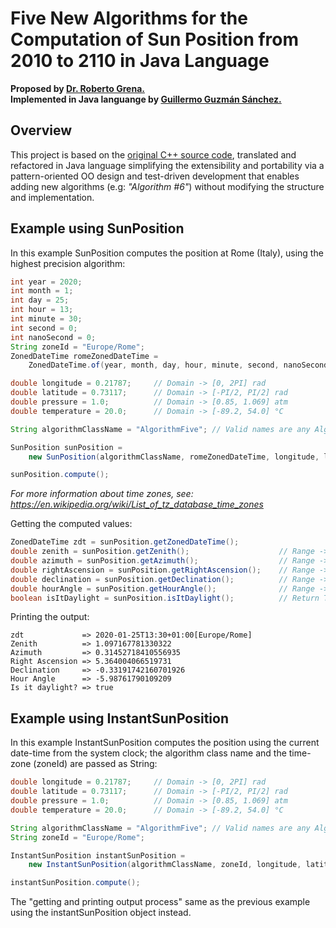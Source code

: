 # Five New Algorithms for the Computation of Sun Position from 2010 to 2110 in Java Language

**Proposed by [Dr. Roberto Grena.](https://www.researchgate.net/profile/Roberto_Grena)**  
**Implemented in Java languange by [Guillermo Guzmán Sánchez.](https://plus.google.com/u/0/+GuillermoGuzmánSánchez)**

## Overview

This project is based on the [original C++ source code](http://www.solaritaly.enea.it/StrSunPosition/SunPositionEn.php), translated and refactored in Java language simplifying the extensibility and portability via a pattern-oriented OO design and test-driven development that enables adding new algorithms (e.g: _"Algorithm #6"_) without modifying the structure and implementation.

## Example using SunPosition

In this example SunPosition computes the position at Rome (Italy), using the highest precision algorithm:

```java
int year = 2020;
int month = 1;
int day = 25;
int hour = 13;
int minute = 30;
int second = 0;
int nanoSecond = 0;
String zoneId = "Europe/Rome";
ZonedDateTime romeZonedDateTime = 
    ZonedDateTime.of(year, month, day, hour, minute, second, nanoSecond, ZoneId.of(zoneId));

double longitude = 0.21787;     // Domain -> [0, 2PI] rad
double latitude = 0.73117;      // Domain -> [-PI/2, PI/2] rad
double pressure = 1.0;          // Domain -> [0.85, 1.069] atm
double temperature = 20.0;      // Domain -> [-89.2, 54.0] °C

String algorithmClassName = "AlgorithmFive"; // Valid names are any Algorithm subclass.

SunPosition sunPosition = 
    new SunPosition(algorithmClassName, romeZonedDateTime, longitude, latitude, pressure, temperature);

sunPosition.compute();
```

*For more information about time zones, see: <https://en.wikipedia.org/wiki/List_of_tz_database_time_zones>*

Getting the computed values:

```java
ZonedDateTime zdt = sunPosition.getZonedDateTime();
double zenith = sunPosition.getZenith();                    // Range -> [0, PI] rad
double azimuth = sunPosition.getAzimuth();                  // Range -> [-PI, PI] rad
double rightAscension = sunPosition.getRightAscension();    // Range -> [0, 2PI] rad
double declination = sunPosition.getDeclination();          // Range -> [-PI/2, PI/2] rad
double hourAngle = sunPosition.getHourAngle();              // Range -> [-PI, PI] rad
boolean isItDaylight = sunPosition.isItDaylight();          // Return True if the sun is above the horizon
```

Printing the output:

```console
zdt             => 2020-01-25T13:30+01:00[Europe/Rome]
Zenith          => 1.097167781330322
Azimuth         => 0.31452718410556935
Right Ascension => 5.364004066519731
Declination     => -0.33191742160701926
Hour Angle      => -5.98761790109209
Is it daylight? => true
```

## Example using InstantSunPosition

In this example InstantSunPosition computes the position using the current date-time from the system clock; the algorithm class name and the time-zone (zoneId) are passed as String:

```java
double longitude = 0.21787;     // Domain -> [0, 2PI] rad
double latitude = 0.73117;      // Domain -> [-PI/2, PI/2] rad
double pressure = 1.0;          // Domain -> [0.85, 1.069] atm
double temperature = 20.0;      // Domain -> [-89.2, 54.0] °C

String algorithmClassName = "AlgorithmFive"; // Valid names are any Algorithm subclass.
String zoneId = "Europe/Rome";

InstantSunPosition instantSunPosition = 
    new InstantSunPosition(algorithmClassName, zoneId, longitude, latitude, pressure, temperature);

instantSunPosition.compute();
```

The "getting and printing output process" same as the previous example using the instantSunPosition object instead.
